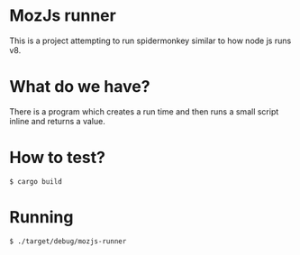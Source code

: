 # MozJs runner

This is a project attempting to run spidermonkey similar to how node js runs v8. 

# What do we have?

There is a program which creates a run time and then runs a small script inline and returns a value.

# How to test?

```
$ cargo build

```

# Running

```
$ ./target/debug/mozjs-runner
```
